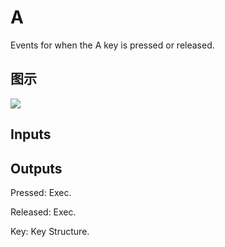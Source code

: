 # A

Events for when the A key is pressed or released.

## 图示

![]($-20221218-19250833.png)

## Inputs

## Outputs

Pressed: Exec.

Released: Exec.

Key: Key Structure.

